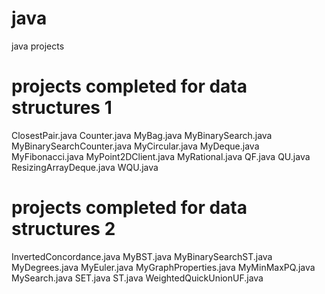 java
====

java projects

projects completed for data structures 1
========================================
ClosestPair.java
Counter.java
MyBag.java
MyBinarySearch.java
MyBinarySearchCounter.java
MyCircular.java
MyDeque.java
MyFibonacci.java
MyPoint2DClient.java
MyRational.java
QF.java
QU.java
ResizingArrayDeque.java
WQU.java

projects completed for data structures 2
========================================
InvertedConcordance.java
MyBST.java
MyBinarySearchST.java
MyDegrees.java
MyEuler.java
MyGraphProperties.java
MyMinMaxPQ.java
MySearch.java
SET.java
ST.java
WeightedQuickUnionUF.java
